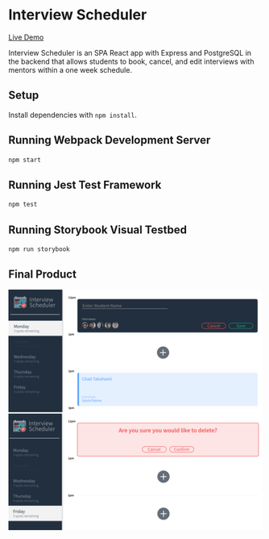 # Interview Scheduler

[Live Demo](https://eager-mahavira-ff9853.netlify.app/)

Interview Scheduler is an SPA React app with Express and PostgreSQL in the backend that allows students to book, cancel, and edit interviews with mentors within a one week schedule.

## Setup

Install dependencies with `npm install`.

## Running Webpack Development Server

```sh
npm start
```

## Running Jest Test Framework

```sh
npm test
```

## Running Storybook Visual Testbed

```sh
npm run storybook
```

## Final Product
!["Appointment Form"](https://github.com/leungcnie/scheduler/blob/master/docs/appointment-form.png?raw=true)
!["Delete Confirmation"](https://github.com/leungcnie/scheduler/blob/master/docs/delete-confirmation.png?raw=true)
